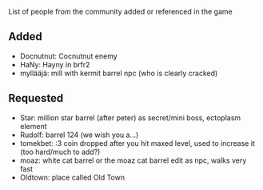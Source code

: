 ﻿List of people from the community added or referenced in the game 

## Added
- Docnutnut: Cocnutnut enemy
- HaNy: Hayny in brfr2
- myllääjä: mill with kermit barrel npc (who is clearly cracked)

## Requested
- Star: million star barrel (after peter) as secret/mini boss, ectoplasm element
- Rudolf: barrel 124 (we wish you a...)
- tomekbet: :3 coin dropped after you hit maxed level, used to increase it (too hard/much to add?)
- moaz: white cat barrel or the moaz cat barrel edit as npc, walks very fast
- Oldtown: place called Old Town